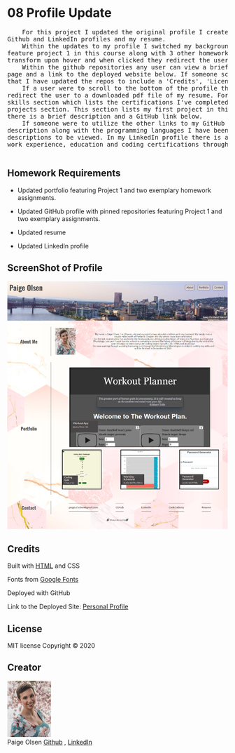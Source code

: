 # 08 Profile Update

<pre>
	For this project I updated the original profile I created a couple weeks ago along with updating my 
Github and LinkedIn profiles and my resume.
	Within the updates to my profile I switched my background photo and adjusted the work's sections to 
feature project 1 in this course along with 3 other homework assignments. For the work features the photos 
transform upon hover and when clicked they redirect the user to the github repositories. 
	Within the github repositories any user can view a brief description of the project to the right of the
page and a link to the deployed website below. If someone scrolls through the ReadMe's they will also see
that I have updated the repos to include a 'Credits', 'License' and 'Creator' section at the bottom. 
	If a user were to scroll to the bottom of the profile they can find a buttom called 'Resume' which will
redirect the user to a downloaded pdf file of my resume. For the updates to my resume I added a technical 
skills section which lists the certifications I've completed through Codecademy and below that there is a
projects section. This section lists my first project in this program along with 2 homeworks. For each, 
there is a brief description and a GitHub link below.
	If someone were to utilize the other links to my GitHub profile they will see a brief personal 
description along with the programming languages I have been learning and 6 pinned projects that each have 
descriptions to be viewed. In my LinkedIn profile there is a filled in 'About' section along with all of my
work experience, education and coding certifications through CodeCademy. 

</pre>

## Homework Requirements

* Updated portfolio featuring Project 1 and two exemplary homework assignments.

* Updated GitHub profile with pinned repositories featuring Project 1 and two exemplary assignments.

* Updated resume

* Updated LinkedIn profile

## ScreenShot of Profile

<img src='./Assets/images/profile_SS.png'>

## Credits
Built with [HTML](https://html.spec.whatwg.org/) and CSS

Fonts from [Google Fonts](https://fonts.google.com/)

Deployed with GitHub

Link to the Deployed Site: [Personal Profile](polsen-92.github.io/portfolio_2/)

## License

MIT license 
Copyright © 2020

## Creator

<img src="./Assets/images/cover_photo.jpg" width="100px"> <br>
Paige Olsen
[Github](https://github.com/POlsen-92) ,
[LinkedIn](https://www.linkedin.com/in/paige-olsen-2aba9685/)